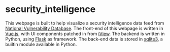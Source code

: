 # security_intelligence
This webpage is built to help visualize a security intelligence data feed from [National Vulnerability Database](https://nvd.nist.gov/vuln/data-feeds). The front-end of this webpage is written in [Vue.js](https://vuejs.org/v2/guide/index.html), with UI components patched in from [iView](https://www.iviewui.com/). The backend is written in Python, using [Flask](http://flask.pocoo.org/) as framework. The back-end data is stored in [sqlite3](https://docs.python.org/2/library/sqlite3.html), a builtin module available in Python.